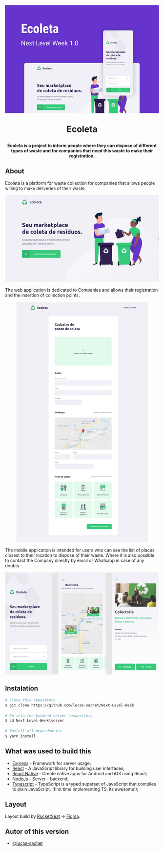 <h1 align="center">
    <img alt="ecoleta" title="#ECOLETA" src="./README/Capa.jpg" width="700px" />
    <p>Ecoleta</p>
</h1>

<h4 align="center"> 
	Ecoleta is a project to inform people where they can dispose of different types of waste and for companies that need this waste to make their registration.
</h4>



##  About

Ecoleta is a platform for waste collection for companies that allows people willing to make deliveries of their waste.


<p align="center">
 <img width=700px src="./README/Home.jpg" alt="Home" />
</p>


The web application is dedicated to Companies and allows their registration and the insertion of collection points.

<p align="center">
 <img  src="./README/Cadastro.jpg" alt="Cadastro" />
</p>

The mobile application is intended for users who can see the list of places closest to their location to dispose of their waste. Where it is also possible to contact the Company directly by email or Whatsapp in case of any doubts.

<p align="center">
 <img width=700px src="./README/mobile.jpg" alt="Mobile" />
</p>


## Instalation
```bash
# Clone this repository
$ git clone https://github.com/lucas-sachet/Next-Level-Week

# Go into the backend server respository
$ cd Next-Level-Week\server

# Install all dependencies
$ yarn install
```

## What was used to build this

- [Express](https://expressjs.com/) - Framework for server usage; 
- [React](https://pt-br.reactjs.org/) - A JavaScript library for building user interfaces;
- [React Native](https://reactnative.dev/) - Create native apps for Android and iOS using React;
- [NodeJs](https://nodejs.org/en/) - Server - backend;
- [Typescript](https://www.typescriptlang.org/) - TypeScript is a typed superset of JavaScript that compiles to plain JavaScript. (first time implementing TS, its awesome!);

## Layout 
Layout build by [RocketSeat](https://rocketseat.com.br/) => [Figma](https://www.figma.com/file/1SxgOMojOB2zYT0Mdk28lB/).

## Autor of this version

- [@lucas-sachet](https://github.com/lucas-sachet)


